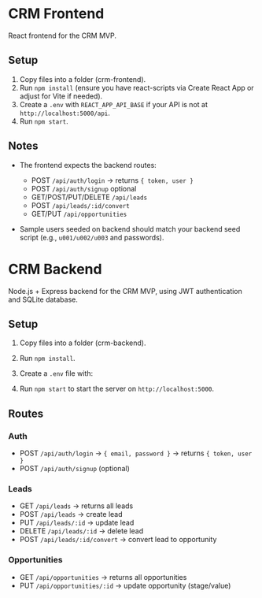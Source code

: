 # CRM Frontend

React frontend for the CRM MVP.

## Setup

1. Copy files into a folder (crm-frontend).
2. Run `npm install` (ensure you have react-scripts via Create React App or adjust for Vite if needed).
3. Create a `.env` with `REACT_APP_API_BASE` if your API is not at `http://localhost:5000/api`.
4. Run `npm start`.

## Notes
- The frontend expects the backend routes:
  - POST `/api/auth/login` → returns `{ token, user }`
  - POST `/api/auth/signup` optional
  - GET/POST/PUT/DELETE `/api/leads`
  - POST `/api/leads/:id/convert`
  - GET/PUT `/api/opportunities`

- Sample users seeded on backend should match your backend seed script (e.g., `u001/u002/u003` and passwords).


# CRM Backend

Node.js + Express backend for the CRM MVP, using JWT authentication and SQLite database.

## Setup

1. Copy files into a folder (crm-backend).
2. Run `npm install`.
3. Create a `.env` file with:


4. Run `npm start` to start the server on `http://localhost:5000`.

## Routes

### Auth
- POST `/api/auth/login` → `{ email, password }` → returns `{ token, user }`
- POST `/api/auth/signup` (optional)

### Leads
- GET `/api/leads` → returns all leads
- POST `/api/leads` → create lead
- PUT `/api/leads/:id` → update lead
- DELETE `/api/leads/:id` → delete lead
- POST `/api/leads/:id/convert` → convert lead to opportunity

### Opportunities
- GET `/api/opportunities` → returns all opportunities
- PUT `/api/opportunities/:id` → update opportunity (stage/value)

